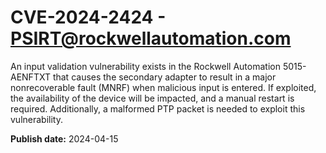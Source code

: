 # CVE-2024-2424 - PSIRT@rockwellautomation.com


An input validation vulnerability exists in the Rockwell Automation 5015-AENFTXT that causes the secondary adapter to result in a major nonrecoverable fault (MNRF) when malicious input is entered. If exploited, the availability of the device will be impacted, and a manual restart is required. Additionally, a malformed PTP packet is needed to exploit this vulnerability. 



**Publish date:** 2024-04-15
